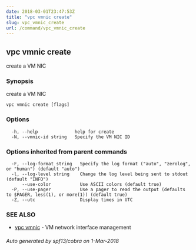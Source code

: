 ```yaml
---
date: 2018-03-01T23:47:53Z
title: "vpc vmnic create"
slug: vpc_vmnic_create
url: /command/vpc_vmnic_create
---
```

## vpc vmnic create

create a VM NIC

### Synopsis


create a VM NIC

```
vpc vmnic create [flags]
```

### Options

```
  -h, --help              help for create
  -N, --vmnic-id string   Specify the VM NIC ID
```

### Options inherited from parent commands

```
  -F, --log-format string   Specify the log format ("auto", "zerolog", or "human") (default "auto")
  -l, --log-level string    Change the log level being sent to stdout (default "INFO")
      --use-color           Use ASCII colors (default true)
  -P, --use-pager           Use a pager to read the output (defaults to $PAGER, less(1), or more(1)) (default true)
  -Z, --utc                 Display times in UTC
```

### SEE ALSO
* [vpc vmnic](/command/vpc_vmnic)	 - VM network interface management

###### Auto generated by spf13/cobra on 1-Mar-2018
